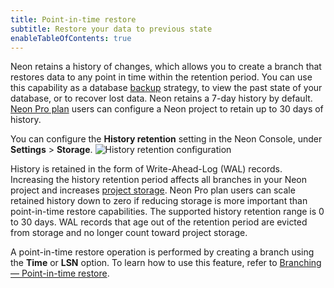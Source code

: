 ```yaml
---
title: Point-in-time restore
subtitle: Restore your data to previous state
enableTableOfContents: true
---
```


Neon retains a history of changes, which allows you to create a branch that restores data to any point in time within the retention period. You can use this capability as a database [backup](/docs/manage/backups) strategy, to view the past state of your database, or to recover lost data. Neon retains a 7-day history by default. [Neon Pro plan](/docs/introduction/pro-plan) users can configure a Neon project to retain up to 30 days of history.

You can configure the **History retention** setting in the Neon Console, under **Settings** > **Storage**.
![History retention configuration](/docs/relnotes/history_retention.png)

History is retained in the form of Write-Ahead-Log (WAL) records. Increasing the history retention period affects all branches in your Neon project and increases [project storage](/docs/introduction/billing#project-storage). Neon Pro plan users can scale retained history down to zero if reducing storage is more important than point-in-time restore capabilities. The supported history retention range is 0 to 30 days. WAL records that age out of the retention period are evicted from storage and no longer count toward project storage.

A point-in-time restore operation is performed by creating a branch using the **Time** or **LSN** option. To learn how to use this feature, refer to [Branching — Point-in-time restore](https://neon.tech/docs/guides/branching-pitr).
